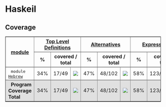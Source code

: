 # Haskeil
## Coverage
<html><head><meta http-equiv="Content-Type" content="text/html; charset=UTF-8">
</head><body><table class="dashboard" width="100%" border=1>
<tr><th rowspan=2><a href="https://htmlpreview.github.io/?https://github.com/dvulakh/haskeil/blob/main/coverage/hpc_index.html">module</a></th><th colspan=3><a href="https://htmlpreview.github.io/?https://github.com/dvulakh/haskeil/blob/main/coverage/hpc_index_fun.html">Top Level Definitions</a></th><th colspan=3><a href="https://htmlpreview.github.io/?https://github.com/dvulakh/haskeil/blob/main/coverage/hpc_index_alt.html">Alternatives</a></th><th colspan=3><a href="https://htmlpreview.github.io/?https://github.com/dvulakh/haskeil/blob/main/coverage/hpc_index_exp.html">Expressions</a></th></tr><tr><th>%</th><th colspan=2>covered / total</th><th>%</th><th colspan=2>covered / total</th><th>%</th><th colspan=2>covered / total</th></tr><tr>
<td>&nbsp;&nbsp;<tt>module <a href="https://htmlpreview.github.io/?https://github.com/dvulakh/haskeil/blob/main/coverage/Hebrew.hs.html">Hebrew</a></tt></td>
<td align="right">34%</td><td>17/49</td><td width=100><img src="https://progress-bar.dev/34"></td><td align="right">47%</td><td>48/102</td><td width=100><img src="https://progress-bar.dev/47"></td><td align="right">58%</td><td>123/211</td><td width=100><img src="https://progress-bar.dev/58"></td></tr>
<tr></tr><tr style="background: #e0e0e0">
<th align=left>&nbsp;&nbsp;Program Coverage Total</tt></th>
<td align="right">34%</td><td>17/49</td><td width=100><img src="https://progress-bar.dev/34"></td><td align="right">47%</td><td>48/102</td><td width=100><img src="https://progress-bar.dev/47"></td><td align="right">58%</td><td>123/211</td><td width=100><img src="https://progress-bar.dev/58"></td></tr>
</table></body></html>
